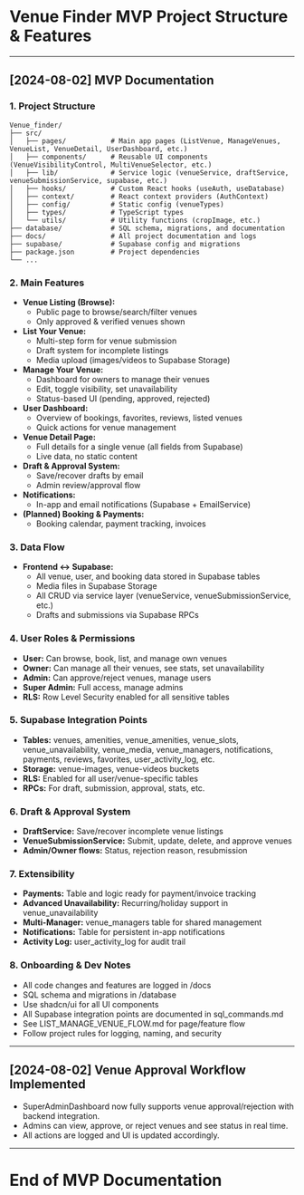 # Venue Finder MVP Project Structure & Features

---

## [2024-08-02] MVP Documentation

### 1. Project Structure

```
Venue_finder/
├── src/
│   ├── pages/           # Main app pages (ListVenue, ManageVenues, VenueList, VenueDetail, UserDashboard, etc.)
│   ├── components/      # Reusable UI components (VenueVisibilityControl, MultiVenueSelector, etc.)
│   ├── lib/             # Service logic (venueService, draftService, venueSubmissionService, supabase, etc.)
│   ├── hooks/           # Custom React hooks (useAuth, useDatabase)
│   ├── context/         # React context providers (AuthContext)
│   ├── config/          # Static config (venueTypes)
│   ├── types/           # TypeScript types
│   └── utils/           # Utility functions (cropImage, etc.)
├── database/            # SQL schema, migrations, and documentation
├── docs/                # All project documentation and logs
├── supabase/            # Supabase config and migrations
├── package.json         # Project dependencies
└── ...
```

### 2. Main Features
- **Venue Listing (Browse):**
  - Public page to browse/search/filter venues
  - Only approved & verified venues shown
- **List Your Venue:**
  - Multi-step form for venue submission
  - Draft system for incomplete listings
  - Media upload (images/videos to Supabase Storage)
- **Manage Your Venue:**
  - Dashboard for owners to manage their venues
  - Edit, toggle visibility, set unavailability
  - Status-based UI (pending, approved, rejected)
- **User Dashboard:**
  - Overview of bookings, favorites, reviews, listed venues
  - Quick actions for venue management
- **Venue Detail Page:**
  - Full details for a single venue (all fields from Supabase)
  - Live data, no static content
- **Draft & Approval System:**
  - Save/recover drafts by email
  - Admin review/approval flow
- **Notifications:**
  - In-app and email notifications (Supabase + EmailService)
- **(Planned) Booking & Payments:**
  - Booking calendar, payment tracking, invoices

### 3. Data Flow
- **Frontend <-> Supabase:**
  - All venue, user, and booking data stored in Supabase tables
  - Media files in Supabase Storage
  - All CRUD via service layer (venueService, venueSubmissionService, etc.)
  - Drafts and submissions via Supabase RPCs

### 4. User Roles & Permissions
- **User:** Can browse, book, list, and manage own venues
- **Owner:** Can manage all their venues, see stats, set unavailability
- **Admin:** Can approve/reject venues, manage users
- **Super Admin:** Full access, manage admins
- **RLS:** Row Level Security enabled for all sensitive tables

### 5. Supabase Integration Points
- **Tables:** venues, amenities, venue_amenities, venue_slots, venue_unavailability, venue_media, venue_managers, notifications, payments, reviews, favorites, user_activity_log, etc.
- **Storage:** venue-images, venue-videos buckets
- **RLS:** Enabled for all user/venue-specific tables
- **RPCs:** For draft, submission, approval, stats, etc.

### 6. Draft & Approval System
- **DraftService:** Save/recover incomplete venue listings
- **VenueSubmissionService:** Submit, update, delete, and approve venues
- **Admin/Owner flows:** Status, rejection reason, resubmission

### 7. Extensibility
- **Payments:** Table and logic ready for payment/invoice tracking
- **Advanced Unavailability:** Recurring/holiday support in venue_unavailability
- **Multi-Manager:** venue_managers table for shared management
- **Notifications:** Table for persistent in-app notifications
- **Activity Log:** user_activity_log for audit trail

### 8. Onboarding & Dev Notes
- All code changes and features are logged in /docs
- SQL schema and migrations in /database
- Use shadcn/ui for all UI components
- All Supabase integration points are documented in sql_commands.md
- See LIST_MANAGE_VENUE_FLOW.md for page/feature flow
- Follow project rules for logging, naming, and security

---

## [2024-08-02] Venue Approval Workflow Implemented

- SuperAdminDashboard now fully supports venue approval/rejection with backend integration.
- Admins can view, approve, or reject venues and see status in real time.
- All actions are logged and UI is updated accordingly.

---

# End of MVP Documentation 